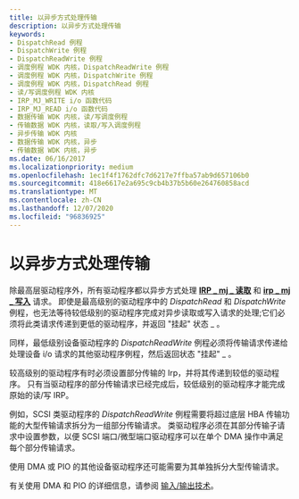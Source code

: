 ```yaml
---
title: 以异步方式处理传输
description: 以异步方式处理传输
keywords:
- DispatchRead 例程
- DispatchWrite 例程
- DispatchReadWrite 例程
- 调度例程 WDK 内核，DispatchReadWrite 例程
- 调度例程 WDK 内核，DispatchWrite 例程
- 调度例程 WDK 内核，DispatchRead 例程
- 读/写调度例程 WDK 内核
- IRP_MJ_WRITE i/o 函数代码
- IRP_MJ_READ i/o 函数代码
- 数据传输 WDK 内核，读/写调度例程
- 传输数据 WDK 内核，读取/写入调度例程
- 异步传输 WDK 内核
- 数据传输 WDK 内核，异步
- 传输数据 WDK 内核，异步
ms.date: 06/16/2017
ms.localizationpriority: medium
ms.openlocfilehash: 1ec1f4f1762dfc7d6217e7ffba57ab9d657106b0
ms.sourcegitcommit: 418e6617e2a695c9cb4b37b5b60e264760858acd
ms.translationtype: MT
ms.contentlocale: zh-CN
ms.lasthandoff: 12/07/2020
ms.locfileid: "96836925"
---
```

# <a name="handling-transfers-asynchronously"></a>以异步方式处理传输





除最高层驱动程序外，所有驱动程序都以异步方式处理 [**IRP \_ mj \_ 读取**](./irp-mj-read.md) 和 [**irp \_ mj \_ 写入**](./irp-mj-write.md) 请求。 即使是最高级别的驱动程序中的 *DispatchRead* 和 *DispatchWrite* 例程，也无法等待较低级别的驱动程序完成对异步读取或写入请求的处理;它们必须将此类请求传递到更低的驱动程序，并返回 "挂起" 状态 \_ 。

同样，最低级别设备驱动程序的 *DispatchReadWrite* 例程必须将传输请求传递给处理设备 i/o 请求的其他驱动程序例程，然后返回状态 "挂起" \_ 。

较高级别的驱动程序有时必须设置部分传输的 Irp，并将其传递到较低的驱动程序。 只有当驱动程序的部分传输请求已经完成后，较低级别的驱动程序才能完成原始的读/写 IRP。

例如，SCSI 类驱动程序的 *DispatchReadWrite* 例程需要将超过底层 HBA 传输功能的大型传输请求拆分为一组部分传输请求。 类驱动程序必须在其部分传输子请求中设置参数，以便 SCSI 端口/微型端口驱动程序可以在单个 DMA 操作中满足每个部分传输请求。

使用 DMA 或 PIO 的其他设备驱动程序还可能需要为其单独拆分大型传输请求。

有关使用 DMA 和 PIO 的详细信息，请参阅 [输入/输出技术](i-o-programming-techniques.md)。

 

